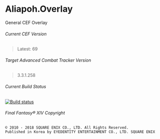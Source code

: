 # Aliapoh.Overlay
General CEF Overlay

###### Current CEF Version
> Latest: 69

###### Target Advanced Combat Tracker Version
> 3.3.1.258

###### Current Build Status
[![Build status](https://ci.appveyor.com/api/projects/status/qn91n5icar6b4w9k?svg=true)](https://ci.appveyor.com/project/laiglinne-ff/aliapoh-overlay)

###### Final Fantasy® XIV Copyright
```
© 2010 - 2018 SQUARE ENIX CO., LTD. All Rights Reserved.
Published in Korea by EYEDENTITY ENTERTAINMENT CO., LTD. SQUARE ENIX
```

